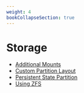 ```yaml
---
weight: 4
bookCollapseSection: true
---
```


# Storage

- [Additional Mounts](additional-mounts)
- [Custom Partition Layout](custom-partition-layout)
- [Persistent State Partition](state-partition)
- [Using ZFS](using-zfs)